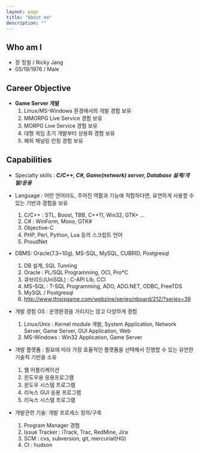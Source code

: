 ```yaml
---
layout: page
title: "About me"
description: ""
---
```

## Who am I

* 장 정철 / Ricky Jang
* 05/19/1976 / Male

## Career Objective

- **Game Server 개발**
    1. Linux/MS-Windows 환경에서의 개발 경험 보유
    1. MMORPG Live Service 경험 보유
    1. MORPG Live Service 경험 보유
    1. 대형 게임 초기 개발부터 상용화 경험 보유
    1. 해외 채널링 런칭 경험 보유

## Capabilities

- Specialty skills : ***C/C++, C#, Game(network) server, Database 설계/개발/운용***

- Language : 어떤 언어라도, 주어진 역활과 기능에 적합하다면, 유연하게 사용할 수 있는 기반과 경험을 보유
    1. C/C++ : STL, Boost, TBB, C++11, Win32, GTK+ ...
    1. C# : WinForm, Mono, GTK#
    1. Objective-C 
    1. PHP, Perl, Python, Lua 등의 스크립트 언어
    1. ProudNet

- DBMS: Oracle(7.3~10g), MS-SQL, MySQL, CUBRID, Postgresql
    1. DB 설계, SQL Tunning
    1. Oracle : PL/SQL Programming, OCI, Pro\*C
    1. 큐브리드(UniSQL) : C-API Lib, CCI
    1. MS-SQL : T-SQL Programming, ADO, ADO.NET, ODBC, FreeTDS
    1. MySQL / Postgresql
    1. http://www.thisisgame.com/webzine/series/nboard/212/?series=39

- 개발 경험 OS : 운영환경을 가리지는 않고 다양하게 경험
    1. Linux/Unix : Kernel module 개발, System Application, Network Server, Game Server, GUI Application, Web
    1. MS-Windows : Win32 Application, Game Server

- 개발 플랫폼 : 필요에 따라 가장 효율적인 플랫폼을 선택해서 진행할 수 있는 유연한 기술적 기반을 소유
    1. 웹 어플리케이션
    2. 윈도우용 응용프로그램
    3. 윈도우 시스템 프로그램
    4. 리눅스 GUI 응용 프로그램
    5. 리눅스 시스템 프로그램

- 개발관련 기술: 개발 프로세스 정의/구축

    1. Program Manager 경험
    2. Issue Tracker : iTrack, Trac, RedMine, Jira
    3. SCM : cvs, subversion, git, mercurial(HG)
    4. CI : hudson
